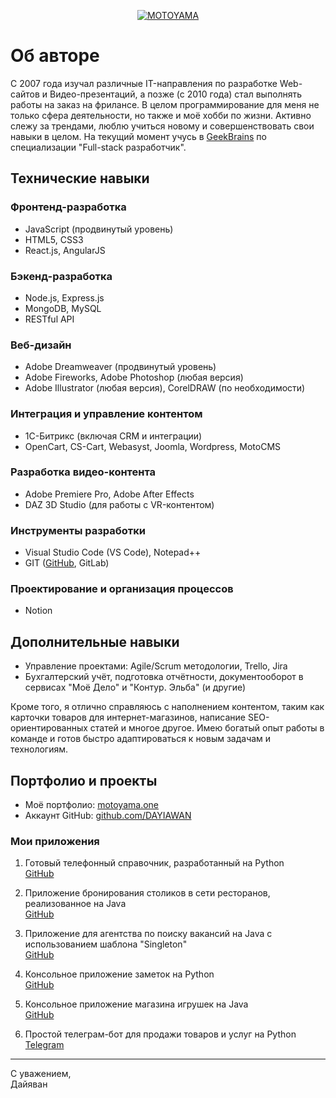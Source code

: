 <p align="center">
  <a href="https://motoyama.one" target="_blank">
    <img src="https://motoyama.org/mt-content/uploads/2024/06/logo.png" alt="MOTOYAMA" title="MOTOYAMA">
  </a>
</p>

# Об авторе

С 2007 года изучал различные IT-направления по разработке Web-сайтов и Видео-презентаций, а позже (с 2010 года) стал выполнять работы на заказ на фрилансе. В целом программирование для меня не только сфера деятельности, но также и моё хобби по жизни. Активно слежу за трендами, люблю учиться новому и совершенствовать свои навыки в целом. На текущий момент учусь в [GeekBrains](https://gb.ru) по специализации "Full-stack разработчик".

## Технические навыки

### Фронтенд-разработка
- JavaScript (продвинутый уровень)
- HTML5, CSS3
- React.js, AngularJS

### Бэкенд-разработка
- Node.js, Express.js
- MongoDB, MySQL
- RESTful API

### Веб-дизайн
- Adobe Dreamweaver (продвинутый уровень)
- Adobe Fireworks, Adobe Photoshop (любая версия)
- Adobe Illustrator (любая версия), CorelDRAW (по необходимости)

### Интеграция и управление контентом
- 1С-Битрикс (включая CRM и интеграции)
- OpenCart, CS-Cart, Webasyst, Joomla, Wordpress, MotoCMS

### Разработка видео-контента
- Adobe Premiere Pro, Adobe After Effects
- DAZ 3D Studio (для работы с VR-контентом)

### Инструменты разработки
- Visual Studio Code (VS Code), Notepad++
- GIT ([GitHub](https://github.com/DAYIAWAN), GitLab)

### Проектирование и организация процессов
- Notion

## Дополнительные навыки

- Управление проектами: Agile/Scrum методологии, Trello, Jira
- Бухгалтерский учёт, подготовка отчётности, документооборот в сервисах "Моё Дело" и "Контур. Эльба" (и другие)

Кроме того, я отлично справляюсь с наполнением контентом, таким как карточки товаров для интернет-магазинов, написание SEO-ориентированных статей и многое другое. Имею богатый опыт работы в команде и готов быстро адаптироваться к новым задачам и технологиям.

## Портфолио и проекты

- Моё портфолио: [motoyama.one](https://motoyama.one)
- Аккаунт GitHub: [github.com/DAYIAWAN](https://github.com/DAYIAWAN)

### Мои приложения

1. Готовый телефонный справочник, разработанный на Python  
   [GitHub](https://github.com/DAYIAWAN/Course-at-GB/tree/main/myCourses/1___FinalTask___2023)

2. Приложение бронирования столиков в сети ресторанов, реализованное на Java  
   [GitHub](https://github.com/DAYIAWAN/Course-at-GB/tree/main/myCourses/2___FinalTask___2023)

3. Приложение для агентства по поиску вакансий на Java с использованием шаблона "Singleton"  
   [GitHub](https://github.com/DAYIAWAN/Course-at-GB/tree/main/myCourses/3___FinalTask___2023)

4. Консольное приложение заметок на Python  
   [GitHub](https://github.com/DAYIAWAN/Course-at-GB/tree/main/myCourses/4___FinalTask___2023)

5. Консольное приложение магазина игрушек на Java  
   [GitHub](https://github.com/DAYIAWAN/Course-at-GB/tree/main/myCourses/5___FinalTask___2023)

6. Простой телеграм-бот для продажи товаров и услуг на Python  
   [Telegram](https://t.me/MOTOYAMA_bot)

---

С уважением,  
Дайяван
